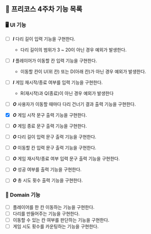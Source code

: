## 🦵 프리코스 4주차 기능 목록

### 🖥 UI 기능

- [ ] **_I_** 다리 길이 입력 기능을 구현한다.
  - 다리 길이의 범위가 3 ~ 20이 아닌 경우 예외가 발생한다.
- [ ] **_I_** 플레이어가 이동할 칸 입력 기능을 구현한다.
  - 이동할 칸이 U(위 칸) 또는 D(아래 칸)가 아닌 경우 예외가 발생한다.
- [ ] **_I_** 게임 재시작/종료 여부를 입력 기능을 구현한다.
  - R(재시작)과 Q(종료)이 아닌 경우 예외가 발생한다
- [ ] **_O_** 사용자가 이동할 때마다 다리 건너기 결과 출력 기능을 구현한다.
- [X] **_O_** 게임 시작 문구 출력 기능을 구현한다.
- [ ] **_O_** 게임 종료 문구 출력 기능을 구현한다.
- [ ] **_O_** 다리 길이 입력 문구 출력 기능을 구현한다.
- [ ] **_O_** 이동할 칸 입력 문구 출력 기능을 구현한다.
- [ ] **_O_** 게임 재시작/종료 여부 입력 문구 출력 기능을 구현한다.
- [ ] **_O_** 성공 여부를 출력 기능을 구현한다.
- [ ] **_O_** 총 시도 횟수 출력 기능을 구현한다.


### 🎨 Domain 기능

- [ ] 플레이어를 한 칸 이동하는 기능을 구현한다.
- [ ] 다리를 만들어주는 기능을 구현한다.
- [ ] 이동할 수 있는 칸 여부를 판단하는 기능을 구현한다.
- [ ] 게임 시도 횟수를 카운팅하는 기능을 구현한다.
